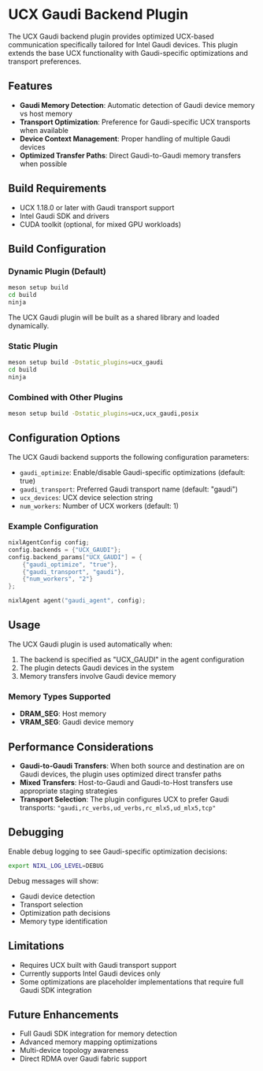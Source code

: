 # UCX Gaudi Backend Plugin

The UCX Gaudi backend plugin provides optimized UCX-based communication specifically tailored for Intel Gaudi devices. This plugin extends the base UCX functionality with Gaudi-specific optimizations and transport preferences.

## Features

- **Gaudi Memory Detection**: Automatic detection of Gaudi device memory vs host memory
- **Transport Optimization**: Preference for Gaudi-specific UCX transports when available
- **Device Context Management**: Proper handling of multiple Gaudi devices
- **Optimized Transfer Paths**: Direct Gaudi-to-Gaudi memory transfers when possible

## Build Requirements

- UCX 1.18.0 or later with Gaudi transport support
- Intel Gaudi SDK and drivers
- CUDA toolkit (optional, for mixed GPU workloads)

## Build Configuration

### Dynamic Plugin (Default)

```bash
meson setup build
cd build
ninja
```

The UCX Gaudi plugin will be built as a shared library and loaded dynamically.

### Static Plugin

```bash
meson setup build -Dstatic_plugins=ucx_gaudi
cd build  
ninja
```

### Combined with Other Plugins

```bash
meson setup build -Dstatic_plugins=ucx,ucx_gaudi,posix
```

## Configuration Options

The UCX Gaudi backend supports the following configuration parameters:

- `gaudi_optimize`: Enable/disable Gaudi-specific optimizations (default: true)
- `gaudi_transport`: Preferred Gaudi transport name (default: "gaudi")
- `ucx_devices`: UCX device selection string
- `num_workers`: Number of UCX workers (default: 1)

### Example Configuration

```cpp
nixlAgentConfig config;
config.backends = {"UCX_GAUDI"};
config.backend_params["UCX_GAUDI"] = {
    {"gaudi_optimize", "true"},
    {"gaudi_transport", "gaudi"},
    {"num_workers", "2"}
};

nixlAgent agent("gaudi_agent", config);
```

## Usage

The UCX Gaudi plugin is used automatically when:

1. The backend is specified as "UCX_GAUDI" in the agent configuration
2. The plugin detects Gaudi devices in the system
3. Memory transfers involve Gaudi device memory

### Memory Types Supported

- **DRAM_SEG**: Host memory
- **VRAM_SEG**: Gaudi device memory

## Performance Considerations

- **Gaudi-to-Gaudi Transfers**: When both source and destination are on Gaudi devices, the plugin uses optimized direct transfer paths
- **Mixed Transfers**: Host-to-Gaudi and Gaudi-to-Host transfers use appropriate staging strategies
- **Transport Selection**: The plugin configures UCX to prefer Gaudi transports: `"gaudi,rc_verbs,ud_verbs,rc_mlx5,ud_mlx5,tcp"`

## Debugging

Enable debug logging to see Gaudi-specific optimization decisions:

```bash
export NIXL_LOG_LEVEL=DEBUG
```

Debug messages will show:
- Gaudi device detection
- Transport selection
- Optimization path decisions
- Memory type identification

## Limitations

- Requires UCX built with Gaudi transport support
- Currently supports Intel Gaudi devices only
- Some optimizations are placeholder implementations that require full Gaudi SDK integration

## Future Enhancements

- Full Gaudi SDK integration for memory detection
- Advanced memory mapping optimizations  
- Multi-device topology awareness
- Direct RDMA over Gaudi fabric support